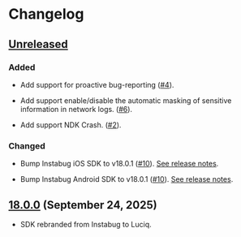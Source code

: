 # Changelog

## [Unreleased](https://github.com/luciqai/luciq-flutter-sdk/compare/v18.0.0...dev)

### Added

- Add support for proactive bug-reporting ([#4](https://github.com/luciqai/luciq-flutter-sdk/pull/4)).

- Add support enable/disable the automatic masking of sensitive information in network logs. ([#6](https://github.com/luciqai/luciq-flutter-sdk/pull/6)).

- Add support NDK Crash. ([#2](https://github.com/luciqai/luciq-flutter-sdk/pull/2)).

### Changed

- Bump Instabug iOS SDK to v18.0.1 ([#10](https://github.com/luciqai/luciq-flutter-sdk/pull/10)). [See release notes](https://github.com/luciqai/Luciq-iOS-sdk/releases/tag/18.0.1).

- Bump Instabug Android SDK to v18.0.1 ([#10](https://github.com/luciqai/luciq-flutter-sdk/pull/10)). [See release notes](https://github.com/luciqai/Luciq-Android-sdk/releases/tag/v18.0.1).


## [18.0.0](https://github.com/luciqai/luciq-flutter-sdk/compare/v18.0.0...dev) (September 24, 2025)

- SDK rebranded from Instabug to Luciq.